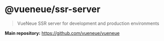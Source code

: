 # @vueneue/ssr-server

> VueNeue SSR server for development and production environments

**Main repository:** https://github.com/vueneue/vueneue
